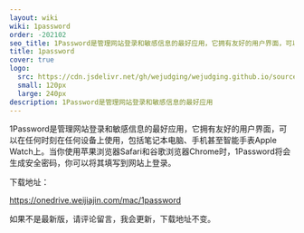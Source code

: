 ```yaml
---
layout: wiki
wiki: 1password
order: -202102
seo_title: 1Password是管理网站登录和敏感信息的最好应用，它拥有友好的用户界面，可以在任何时刻在任何设备上使用，包括笔记本电脑、手机甚至智能手表Apple Watch上。当你使用苹果浏览器Safari和谷歌浏览器Chrome时，1Password将会生成安全密码，你可以将其填写到网站上登录。
title: 1password
cover: true
logo:
  src: https://cdn.jsdelivr.net/gh/wejudging/wejudging.github.io/source/images/项目图片/1password/1password.png
  small: 120px
  large: 240px
description: 1Password是管理网站登录和敏感信息的最好应用
---
```


1Password是管理网站登录和敏感信息的最好应用，它拥有友好的用户界面，可以在任何时刻在任何设备上使用，包括笔记本电脑、手机甚至智能手表Apple Watch上。当你使用苹果浏览器Safari和谷歌浏览器Chrome时，1Password将会生成安全密码，你可以将其填写到网站上登录。


下载地址：

https://onedrive.weijiajin.com/mac/1password


如果不是最新版，请评论留言，我会更新，下载地址不变。
